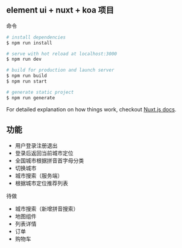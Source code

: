 ## element ui + nuxt + koa 项目


命令

```bash
# install dependencies
$ npm run install

# serve with hot reload at localhost:3000
$ npm run dev

# build for production and launch server
$ npm run build
$ npm run start

# generate static project
$ npm run generate
```

For detailed explanation on how things work, checkout [Nuxt.js docs](https://nuxtjs.org).


## 功能
 - 用户登录注册退出
 - 登录后返回当前城市定位 
 - 全国城市根据拼音首字母分类
 - 切换城市
 - 城市搜索（服务端）
 - 根据城市定位推荐列表
 
 待做
 - 城市搜索（新增拼音搜索）
 - 地图组件
 - 列表详情
 - 订单
 - 购物车

